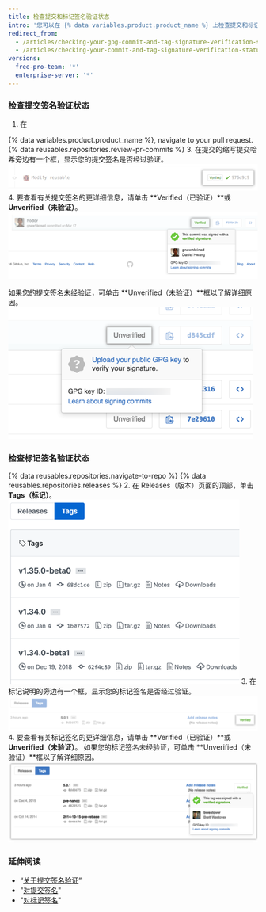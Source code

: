 ```yaml
---
title: 检查提交和标记签名验证状态
intro: '您可以在 {% data variables.product.product_name %} 上检查提交和标记签名的验证状态。'
redirect_from:
  - /articles/checking-your-gpg-commit-and-tag-signature-verification-status/
  - /articles/checking-your-commit-and-tag-signature-verification-status
versions:
  free-pro-team: '*'
  enterprise-server: '*'
---
```


### 检查提交签名验证状态

1. 在

{% data variables.product.product_name %}, navigate to your pull request.
{% data reusables.repositories.review-pr-commits %}
3. 在提交的缩写提交哈希旁边有一个框，显示您的提交签名是否经过验证。 ![已签名提交](/assets/images/help/commits/gpg-signed-commit-verified-without-details.png)
4. 要查看有关提交签名的更详细信息，请单击 **Verified（已验证）**或 **Unverified（未验证）**。 ![经验证签名提交](/assets/images/help/commits/gpg-signed-commit_verified_details.png)

如果您的提交签名未经验证，可单击 **Unverified（未验证）**框以了解详细原因。 ![未经验证签名提交](/assets/images/help/commits/gpg-signed-commit-unverified-details.png)

### 检查标记签名验证状态

{% data reusables.repositories.navigate-to-repo %}
{% data reusables.repositories.releases %}
2. 在 Releases（版本）页面的顶部，单击 **Tags（标记）**。 ![标记页面](/assets/images/help/releases/tags-list.png)
3. 在标记说明的旁边有一个框，显示您的标记签名是否经过验证。 ![已验证标记签名](/assets/images/help/commits/gpg-signed-tag-verified.png)
4. 要查看有关标记签名的更详细信息，请单击 **Verified（已验证）**或 **Unverified（未验证）**。 如果您的标记签名未经验证，可单击 **Unverified（未验证）**框以了解详细原因。 ![经验证签名标记](/assets/images/help/commits/gpg-signed-tag-verified-details.png)

### 延伸阅读

- “[关于提交签名验证](/articles/about-commit-signature-verification)”
- "[对提交签名](/articles/signing-commits)"
- "[对标记签名](/articles/signing-tags)"
